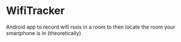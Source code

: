 # WifiTracker
Android app to record wifi rssis in a room to then locate the room your smartphone is in (theoretically)
